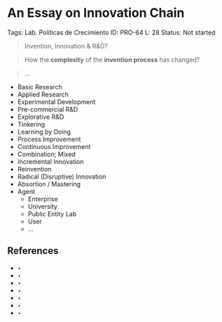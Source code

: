 # An Essay on Innovation Chain

Tags: Lab. Políticas de Crecimiento
ID: PRO-64
L: 28
Status: Not started

> Invention, Innovation & R&D?
> 

> How the **complexity** of the **invention process** has changed?
> 

> …
> 

- Basic Research
- Applied Research
- Experimental Development
- Pre-commercial R&D
- Explorative R&D
- Tinkering
- Learning by Doing
- Process Improvement
- Continuous Improvement
- Combination; Mixed
- Incremental Innovation
- Reinvention
- Radical (Disruptive) Innovation
- Absortion / Mastering
- Agent
    - Enterprise
    - University
    - Public Entity Lab
    - User
    - …

## References

- ‣
- ‣
- ‣
- ‣
- ‣
- ‣
- ‣